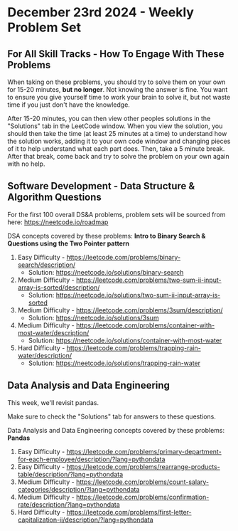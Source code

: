 # December 23rd 2024 - Weekly Problem Set

## For All Skill Tracks - How To Engage With These Problems
When taking on these problems, you should try to solve them on your own for 15-20 minutes, **but no longer**.
Not knowing the answer is fine. You want to ensure you give yourself time to work your brain to solve it, but not waste time if you just don't have the knowledge.

After 15-20 minutes, you can then view other peoples solutions in the "Solutions" tab in the LeetCode window.
When you view the solution, you should then take the time (at least 25 minutes at a time) to understand how the solution works, adding it to your own code window and changing pieces of it to help understand what each part does. 
Then, take a 5 minute break. After that break, come back and try to solve the problem on your own again with no help.


## Software Development - Data Structure & Algorithm Questions

For the first 100 overall DS&A problems, problem sets will be sourced from here: https://neetcode.io/roadmap

DSA concepts covered by these problems: **Intro to Binary Search & Questions using the Two Pointer pattern**

1. Easy Difficulty - https://leetcode.com/problems/binary-search/description/
   - Solution: https://neetcode.io/solutions/binary-search
2. Medium Difficulty - https://leetcode.com/problems/two-sum-ii-input-array-is-sorted/description/
   - Solution: https://neetcode.io/solutions/two-sum-ii-input-array-is-sorted
3. Medium Difficulty - https://leetcode.com/problems/3sum/description/
   - Solution: https://neetcode.io/solutions/3sum
4. Medium Difficulty - https://leetcode.com/problems/container-with-most-water/description/
   - Solution: https://neetcode.io/solutions/container-with-most-water
5. Hard Difficulty - https://leetcode.com/problems/trapping-rain-water/description/
   - Solution: https://neetcode.io/solutions/trapping-rain-water


## Data Analysis and Data Engineering

This week, we'll revisit pandas.

Make sure to check the "Solutions" tab for answers to these questions.

Data Analysis and Data Engineering concepts covered by these problems: **Pandas**

1. Easy Difficulty - https://leetcode.com/problems/primary-department-for-each-employee/description/?lang=pythondata
2. Easy Difficulty - https://leetcode.com/problems/rearrange-products-table/description/?lang=pythondata
3. Medium Difficulty - https://leetcode.com/problems/count-salary-categories/description/?lang=pythondata
4. Medium Difficulty - https://leetcode.com/problems/confirmation-rate/description/?lang=pythondata
5. Hard Difficulty - https://leetcode.com/problems/first-letter-capitalization-ii/description/?lang=pythondata
